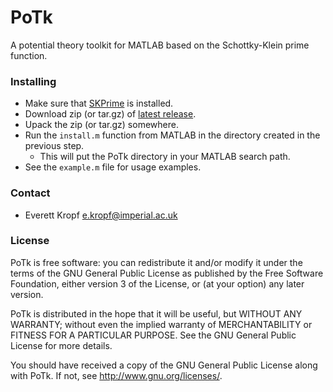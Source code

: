 # PoTk #
A potential theory toolkit for MATLAB based on the Schottky-Klein prime function.

### Installing ###

* Make sure that [SKPrime](https://github.com/ehkropf/SKPrime) is installed.
* Download zip (or tar.gz) of [latest release](https://github.com/ehkropf/PoTk/releases/latest).
* Upack the zip (or tar.gz) somewhere.
* Run the `install.m` function from MATLAB in the directory created in the previous step.
    * This will put the PoTk directory in your MATLAB search path.
* See the `example.m` file for usage examples.

### Contact ###

* Everett Kropf <e.kropf@imperial.ac.uk>

### License ###

PoTk is free software: you can redistribute it and/or modify
it under the terms of the GNU General Public License as published by
the Free Software Foundation, either version 3 of the License, or
(at your option) any later version.

PoTk is distributed in the hope that it will be useful,
but WITHOUT ANY WARRANTY; without even the implied warranty of
MERCHANTABILITY or FITNESS FOR A PARTICULAR PURPOSE.  See the
GNU General Public License for more details.

You should have received a copy of the GNU General Public License
along with PoTk.  If not, see <http://www.gnu.org/licenses/>.
